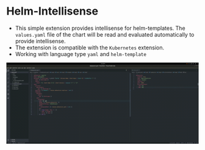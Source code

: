 # Helm-Intellisense

- This simple extension provides intellisense for helm-templates. The `values.yaml` file of the chart will be read and evaluated automatically to provide intellisense.
- The extension is compatible with the `Kubernetes` extension.
- Working with language type  `yaml` and `helm-template`

![feature X](images/demo.gif)